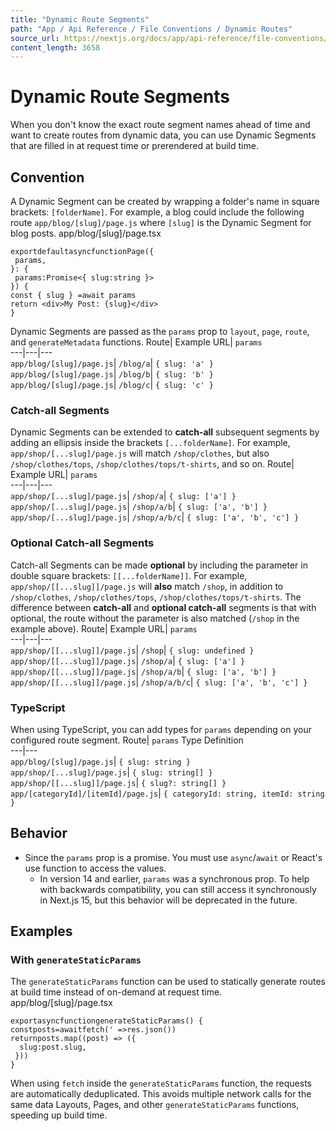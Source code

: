 ```yaml
---
title: "Dynamic Route Segments"
path: "App / Api Reference / File Conventions / Dynamic Routes"
source_url: https://nextjs.org/docs/app/api-reference/file-conventions/dynamic-routes
content_length: 3658
---
```


# Dynamic Route Segments
When you don't know the exact route segment names ahead of time and want to create routes from dynamic data, you can use Dynamic Segments that are filled in at request time or prerendered at build time.
## Convention
A Dynamic Segment can be created by wrapping a folder's name in square brackets: `[folderName]`. For example, a blog could include the following route `app/blog/[slug]/page.js` where `[slug]` is the Dynamic Segment for blog posts.
app/blog/[slug]/page.tsx
```
exportdefaultasyncfunctionPage({
 params,
}: {
 params:Promise<{ slug:string }>
}) {
const { slug } =await params
return <div>My Post: {slug}</div>
}
```

Dynamic Segments are passed as the `params` prop to `layout`, `page`, `route`, and `generateMetadata` functions.
Route| Example URL| `params`  
---|---|---  
`app/blog/[slug]/page.js`| `/blog/a`| `{ slug: 'a' }`  
`app/blog/[slug]/page.js`| `/blog/b`| `{ slug: 'b' }`  
`app/blog/[slug]/page.js`| `/blog/c`| `{ slug: 'c' }`  
### Catch-all Segments
Dynamic Segments can be extended to **catch-all** subsequent segments by adding an ellipsis inside the brackets `[...folderName]`.
For example, `app/shop/[...slug]/page.js` will match `/shop/clothes`, but also `/shop/clothes/tops`, `/shop/clothes/tops/t-shirts`, and so on.
Route| Example URL| `params`  
---|---|---  
`app/shop/[...slug]/page.js`| `/shop/a`| `{ slug: ['a'] }`  
`app/shop/[...slug]/page.js`| `/shop/a/b`| `{ slug: ['a', 'b'] }`  
`app/shop/[...slug]/page.js`| `/shop/a/b/c`| `{ slug: ['a', 'b', 'c'] }`  
### Optional Catch-all Segments
Catch-all Segments can be made **optional** by including the parameter in double square brackets: `[[...folderName]]`.
For example, `app/shop/[[...slug]]/page.js` will **also** match `/shop`, in addition to `/shop/clothes`, `/shop/clothes/tops`, `/shop/clothes/tops/t-shirts`.
The difference between **catch-all** and **optional catch-all** segments is that with optional, the route without the parameter is also matched (`/shop` in the example above).
Route| Example URL| `params`  
---|---|---  
`app/shop/[[...slug]]/page.js`| `/shop`| `{ slug: undefined }`  
`app/shop/[[...slug]]/page.js`| `/shop/a`| `{ slug: ['a'] }`  
`app/shop/[[...slug]]/page.js`| `/shop/a/b`| `{ slug: ['a', 'b'] }`  
`app/shop/[[...slug]]/page.js`| `/shop/a/b/c`| `{ slug: ['a', 'b', 'c'] }`  
### TypeScript
When using TypeScript, you can add types for `params` depending on your configured route segment.
Route| `params` Type Definition  
---|---  
`app/blog/[slug]/page.js`| `{ slug: string }`  
`app/shop/[...slug]/page.js`| `{ slug: string[] }`  
`app/shop/[[...slug]]/page.js`| `{ slug?: string[] }`  
`app/[categoryId]/[itemId]/page.js`| `{ categoryId: string, itemId: string }`  
## Behavior
  * Since the `params` prop is a promise. You must use `async`/`await` or React's use function to access the values. 
    * In version 14 and earlier, `params` was a synchronous prop. To help with backwards compatibility, you can still access it synchronously in Next.js 15, but this behavior will be deprecated in the future.


## Examples
### With `generateStaticParams`
The `generateStaticParams` function can be used to statically generate routes at build time instead of on-demand at request time.
app/blog/[slug]/page.tsx
```
exportasyncfunctiongenerateStaticParams() {
constposts=awaitfetch(' =>res.json())
returnposts.map((post) => ({
  slug:post.slug,
 }))
}
```

When using `fetch` inside the `generateStaticParams` function, the requests are automatically deduplicated. This avoids multiple network calls for the same data Layouts, Pages, and other `generateStaticParams` functions, speeding up build time.
